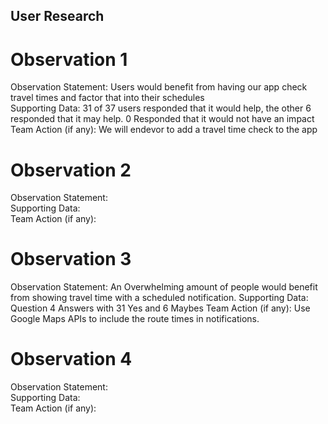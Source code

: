 ## User Research

# Observation 1
Observation Statement: Users would benefit from having our app check travel times and factor that into their schedules  
Supporting Data: 31 of 37 users responded that it would help, the other 6 responded that it may help. 0 Responded that it would not have an impact  
Team Action (if any): We will endevor to add a travel time check to the app  

# Observation 2
Observation Statement:   
Supporting Data:   
Team Action (if any):   

# Observation 3
Observation Statement: An Overwhelming amount of people would benefit from showing travel time with a scheduled notification. 
Supporting Data: Question 4 Answers with 31 Yes and 6 Maybes
Team Action (if any): Use Google Maps APIs to include the route times in notifications.

# Observation 4
Observation Statement:   
Supporting Data:   
Team Action (if any):   
